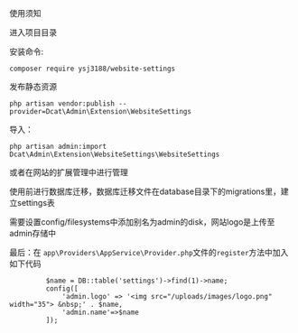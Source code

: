 使用须知

进入项目目录

安装命令:

`composer require ysj3188/website-settings`

发布静态资源

`php artisan vendor:publish --provider=Dcat\Admin\Extension\WebsiteSettings`


导入：

`php artisan admin:import Dcat\Admin\Extension\WebsiteSettings\WebsiteSettings
`

或者在网站的扩展管理中进行管理

使用前进行数据库迁移，数据库迁移文件在database目录下的migrations里，建立settings表

需要设置config/filesystems中添加别名为admin的disk，网站logo是上传至admin存储中

最后：在
`app\Providers\AppService\Provider.php`文件的`register`方法中加入如下代码

```
         $name = DB::table('settings')->find(1)->name;
         config([
             'admin.logo' => '<img src="/uploads/images/logo.png" width="35"> &nbsp;' . $name,
             'admin.name'=>$name
         ]);
```
